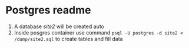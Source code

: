 # Postgres readme

1. A database *site2* will be created auto
2. Inside posgres container use command `psql -U postgres -d site2 < /dump/site2.sql` to create tables and fill data
